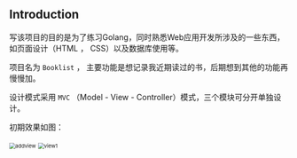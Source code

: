 ## Introduction

写该项目的目的是为了练习Golang，同时熟悉Web应用开发所涉及的一些东西，如页面设计（HTML ， CSS）以及数据库使用等。

项目名为 `Booklist` ， 主要功能是想记录我近期读过的书，后期想到其他的功能再慢慢加。

设计模式采用 `MVC` （Model - View - Controller）模式，三个模块可分开单独设计。

初期效果如图：

<img src="D:\zzytemp\github_page\zzy2005137.github.io\Booklist\img\addview.PNG" alt="addview" style="zoom:67%;" />

<img src="D:\zzytemp\github_page\zzy2005137.github.io\Booklist\img\view1.PNG" alt="view1" style="zoom:67%;" />

